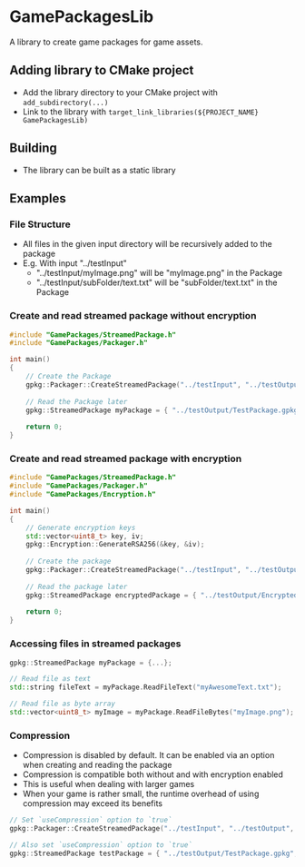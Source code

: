# GamePackagesLib

A library to create game packages for game assets.

## Adding library to CMake project

- Add the library directory to your CMake project with `add_subdirectory(...)`
- Link to the library with `target_link_libraries(${PROJECT_NAME} GamePackagesLib)`

## Building

- The library can be built as a static library

## Examples

### File Structure

- All files in the given input directory will be recursively added to the package
- E.g. With input "../testInput"
  - "../testInput/myImage.png" will be "myImage.png" in the Package
  - "../testInput/subFolder/text.txt" will be "subFolder/text.txt" in the Package

### Create and read streamed package without encryption

```cpp
#include "GamePackages/StreamedPackage.h"
#include "GamePackages/Packager.h"

int main()
{
    // Create the Package
    gpkg::Packager::CreateStreamedPackage("../testInput", "../testOutput", "TestPackage");
    
    // Read the Package later
    gpkg::StreamedPackage myPackage = { "../testOutput/TestPackage.gpkg" };
    
    return 0;
}
```

### Create and read streamed package with encryption

```cpp
#include "GamePackages/StreamedPackage.h"
#include "GamePackages/Packager.h"
#include "GamePackages/Encryption.h"

int main()
{
    // Generate encryption keys
    std::vector<uint8_t> key, iv;
    gpkg::Encryption::GenerateRSA256(&key, &iv);
    
    // Create the package
    gpkg::Packager::CreateStreamedPackage("../testInput", "../testOutput", "EncryptedTestPackage", false, true, key, iv);
    
    // Read the package later
    gpkg::StreamedPackage encryptedPackage = { "../testOutput/EncryptedTestPackage.gpkg", false, true, key, iv };
    
    return 0;
}
```

### Accessing files in streamed packages

```cpp
gpkg::StreamedPackage myPackage = {...};

// Read file as text
std::string fileText = myPackage.ReadFileText("myAwesomeText.txt");

// Read file as byte array
std::vector<uint8_t> myImage = myPackage.ReadFileBytes("myImage.png");
```

### Compression

- Compression is disabled by default. It can be enabled via an option when creating and reading the package
- Compression is compatible both without and with encryption enabled
- This is useful when dealing with larger games
- When your game is rather small, the runtime overhead of using compression may exceed its benefits

```cpp
// Set `useCompression` option to `true`
gpkg::Packager::CreateStreamedPackage("../testInput", "../testOutput", "TestPackage", true);

// Also set `useCompression` option to `true`
gpkg::StreamedPackage testPackage = { "../testOutput/TestPackage.gpkg", true };
```
